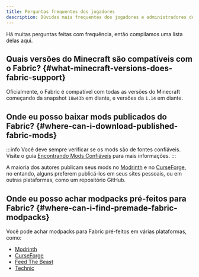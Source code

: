 ```yaml
---
title: Perguntas frequentes dos jogadores
description: Dúvidas mais frequentes dos jogadores e administradores de servidor sobre o Fabric.
---
```


Há muitas perguntas feitas com frequência, então compilamos uma lista delas aqui.

## Quais versões do Minecraft são compatíveis com o Fabric? {#what-minecraft-versions-does-fabric-support}

Oficialmente, o Fabric é compatível com todas as versões do Minecraft começando da snapshot `18w43b` em diante, e versões da `1.14` em diante.

## Onde eu posso baixar mods publicados do Fabric? {#where-can-i-download-published-fabric-mods}

:::info
Você deve sempre verificar se os mods são de fontes confiáveis. Visite o guia [Encontrando Mods Confiáveis](./finding-mods) para mais informações.
:::

A maioria dos autores publicam seus mods no [Modrinth](https://modrinth.com/mods?g=categories:%27fabric%27) e no [CurseForge](https://www.curseforge.com/minecraft/search?class=mc-mods\&gameVersionTypeId=4), no entando, alguns preferem publicá-los em seus sites pessoais, ou em outras plataformas, como um repositório GitHub.

## Onde eu posso achar modpacks pré-feitos para Fabric? {#where-can-i-find-premade-fabric-modpacks}

Você pode achar modpacks para Fabric pré-feitos em várias plataformas, como:

- [Modrinth](https://modrinth.com/modpacks?g=categories:%27fabric%27)
- [CurseForge](https://www.curseforge.com/minecraft/search?class=modpacks\&gameVersionTypeId=4)
- [Feed The Beast](https://www.feed-the-beast.com/ftb-app)
- [Technic](https://www.technicpack.net/modpacks)
